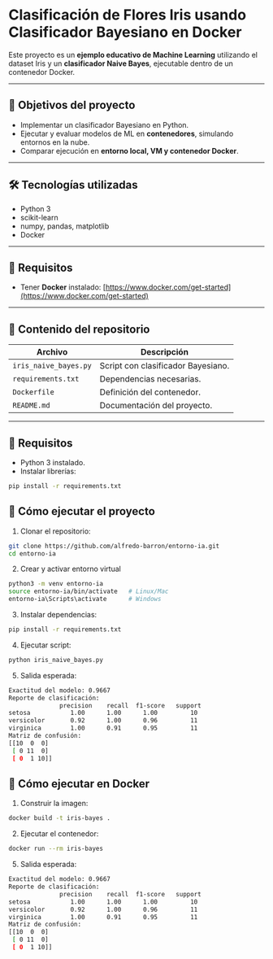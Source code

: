# Clasificación de Flores Iris usando Clasificador Bayesiano en Docker

Este proyecto es un **ejemplo educativo de Machine Learning** utilizando el dataset Iris y un **clasificador Naive Bayes**, ejecutable dentro de un contenedor Docker.

---

## 📌 Objetivos del proyecto

- Implementar un clasificador Bayesiano en Python.
- Ejecutar y evaluar modelos de ML en **contenedores**, simulando entornos en la nube.
- Comparar ejecución en **entorno local, VM y contenedor Docker**.

---

## 🛠 Tecnologías utilizadas

- Python 3
- scikit-learn
- numpy, pandas, matplotlib
- Docker

---

## 💾 Requisitos

- Tener **Docker** instalado: [https://www.docker.com/get-started](https://www.docker.com/get-started)

---

## 📂 Contenido del repositorio

| Archivo | Descripción |
|---------|-------------|
| `iris_naive_bayes.py` | Script con clasificador Bayesiano. |
| `requirements.txt` | Dependencias necesarias. |
| `Dockerfile` | Definición del contenedor. |
| `README.md` | Documentación del proyecto. |

---

## 💾 Requisitos

- Python 3 instalado.
- Instalar librerías:

```bash
pip install -r requirements.txt
```

## 🚀 Cómo ejecutar el proyecto

1. Clonar el repositorio:

```bash
git clone https://github.com/alfredo-barron/entorno-ia.git
cd entorno-ia
```

2. Crear y activar entorno virtual

```bash
python3 -m venv entorno-ia
source entorno-ia/bin/activate   # Linux/Mac
entorno-ia\Scripts\activate      # Windows
```

3.	Instalar dependencias:

```bash
pip install -r requirements.txt
```

4. Ejecutar script:

```bash
python iris_naive_bayes.py
```

5. Salida esperada:

```bash
Exactitud del modelo: 0.9667
Reporte de clasificación:
              precision    recall  f1-score   support
setosa           1.00      1.00      1.00         10
versicolor       0.92      1.00      0.96         11
virginica        1.00      0.91      0.95         11
Matriz de confusión:
[[10  0  0]
 [ 0 11  0]
 [ 0  1 10]]
```

## 🚀 Cómo ejecutar en Docker

1. Construir la imagen:

```bash
docker build -t iris-bayes .
```

2. Ejecutar el contenedor:

```bash
docker run --rm iris-bayes
```

5. Salida esperada:

```bash
Exactitud del modelo: 0.9667
Reporte de clasificación:
              precision    recall  f1-score   support
setosa           1.00      1.00      1.00         10
versicolor       0.92      1.00      0.96         11
virginica        1.00      0.91      0.95         11
Matriz de confusión:
[[10  0  0]
 [ 0 11  0]
 [ 0  1 10]]
```